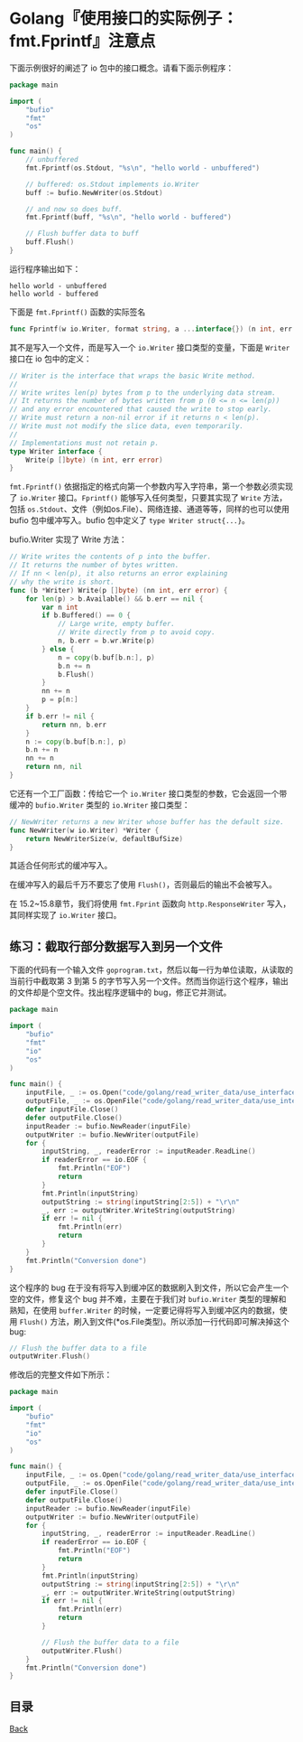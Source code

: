 # Golang『使用接口的实际例子：fmt.Fprintf』注意点

下面示例很好的阐述了 io 包中的接口概念。请看下面示例程序：

```go
package main

import (
	"bufio"
	"fmt"
	"os"
)

func main() {
	// unbuffered
	fmt.Fprintf(os.Stdout, "%s\n", "hello world - unbuffered")

	// buffered: os.Stdout implements io.Writer
	buff := bufio.NewWriter(os.Stdout)

	// and now so does buff.
	fmt.Fprintf(buff, "%s\n", "hello world - buffered")

	// Flush buffer data to buff
	buff.Flush()
}
```

运行程序输出如下：

```shell
hello world - unbuffered
hello world - buffered
```

下面是 `fmt.Fprintf()` 函数的实际签名

```go
func Fprintf(w io.Writer, format string, a ...interface{}) (n int, err error)
```

其不是写入一个文件，而是写入一个 `io.Writer` 接口类型的变量，下面是 `Writer` 接口在 io 包中的定义：

```go
// Writer is the interface that wraps the basic Write method.
//
// Write writes len(p) bytes from p to the underlying data stream.
// It returns the number of bytes written from p (0 <= n <= len(p))
// and any error encountered that caused the write to stop early.
// Write must return a non-nil error if it returns n < len(p).
// Write must not modify the slice data, even temporarily.
//
// Implementations must not retain p.
type Writer interface {
	Write(p []byte) (n int, err error)
}
```

`fmt.Fprintf()` 依据指定的格式向第一个参数内写入字符串，第一个参数必须实现了 `io.Writer` 接口。`Fprintf()` 能够写入任何类型，只要其实现了 `Write` 方法，包括 `os.Stdout`、文件（例如os.File）、网络连接、通道等等，同样的也可以使用 bufio 包中缓冲写入。bufio 包中定义了 `type Writer struct{...}`。

bufio.Writer 实现了 Write 方法：

```go
// Write writes the contents of p into the buffer.
// It returns the number of bytes written.
// If nn < len(p), it also returns an error explaining
// why the write is short.
func (b *Writer) Write(p []byte) (nn int, err error) {
	for len(p) > b.Available() && b.err == nil {
		var n int
		if b.Buffered() == 0 {
			// Large write, empty buffer.
			// Write directly from p to avoid copy.
			n, b.err = b.wr.Write(p)
		} else {
			n = copy(b.buf[b.n:], p)
			b.n += n
			b.Flush()
		}
		nn += n
		p = p[n:]
	}
	if b.err != nil {
		return nn, b.err
	}
	n := copy(b.buf[b.n:], p)
	b.n += n
	nn += n
	return nn, nil
}
```

它还有一个工厂函数：传给它一个 `io.Writer` 接口类型的参数，它会返回一个带缓冲的 `bufio.Writer` 类型的 `io.Writer` 接口类型：

```go
// NewWriter returns a new Writer whose buffer has the default size.
func NewWriter(w io.Writer) *Writer {
	return NewWriterSize(w, defaultBufSize)
}
```

其适合任何形式的缓冲写入。

在缓冲写入的最后千万不要忘了使用 `Flush()`，否则最后的输出不会被写入。

在 15.2~15.8章节，我们将使用 `fmt.Fprint` 函数向 `http.ResponseWriter` 写入，其同样实现了 `io.Writer` 接口。

## 练习：截取行部分数据写入到另一个文件

下面的代码有一个输入文件 `goprogram.txt`，然后以每一行为单位读取，从读取的当前行中截取第 3 到第 5 的字节写入另一个文件。然而当你运行这个程序，输出的文件却是个空文件。找出程序逻辑中的 bug，修正它并测试。

```go
package main

import (
	"bufio"
	"fmt"
	"io"
	"os"
)

func main() {
	inputFile, _ := os.Open("code/golang/read_writer_data/use_interface/exercises/12.7/goprogram.txt")
	outputFile, _ := os.OpenFile("code/golang/read_writer_data/use_interface/exercises/12.7/goprogramT.txt", os.O_WRONLY|os.O_CREATE, 0666)
	defer inputFile.Close()
	defer outputFile.Close()
	inputReader := bufio.NewReader(inputFile)
	outputWriter := bufio.NewWriter(outputFile)
	for {
		inputString, _, readerError := inputReader.ReadLine()
		if readerError == io.EOF {
			fmt.Println("EOF")
			return
		}
		fmt.Println(inputString)
		outputString := string(inputString[2:5]) + "\r\n"
		_, err := outputWriter.WriteString(outputString)
		if err != nil {
			fmt.Println(err)
			return
		}
	}
	fmt.Println("Conversion done")
}
```

这个程序的 bug 在于没有将写入到缓冲区的数据刷入到文件，所以它会产生一个空的文件，修复这个 bug 并不难，主要在于我们对 `bufio.Writer` 类型的理解和熟知，在使用 `buffer.Writer` 的时候，一定要记得将写入到缓冲区内的数据，使用 `Flush()` 方法，刷入到文件(*os.File类型)。所以添加一行代码即可解决掉这个 bug:

```go
// Flush the buffer data to a file
outputWriter.Flush()
```

修改后的完整文件如下所示：

```go
package main

import (
	"bufio"
	"fmt"
	"io"
	"os"
)

func main() {
	inputFile, _ := os.Open("code/golang/read_writer_data/use_interface/exercises/12.7/goprogram.txt")
	outputFile, _ := os.OpenFile("code/golang/read_writer_data/use_interface/exercises/12.7/goprogramT.txt", os.O_WRONLY|os.O_CREATE, 0666)
	defer inputFile.Close()
	defer outputFile.Close()
	inputReader := bufio.NewReader(inputFile)
	outputWriter := bufio.NewWriter(outputFile)
	for {
		inputString, _, readerError := inputReader.ReadLine()
		if readerError == io.EOF {
			fmt.Println("EOF")
			return
		}
		fmt.Println(inputString)
		outputString := string(inputString[2:5]) + "\r\n"
		_, err := outputWriter.WriteString(outputString)
		if err != nil {
			fmt.Println(err)
			return
		}

		// Flush the buffer data to a file
		outputWriter.Flush()
	}
	fmt.Println("Conversion done")
}
```

## 目录
[Back](../GolangNotice.md)
